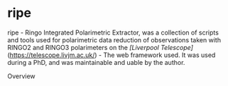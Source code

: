 # ripe

ripe - Ringo Integrated Polarimetric Extractor, was a collection of scripts and tools used for polarimetric data reduction of observations taken with RINGO2 and RINGO3 polarimeters on the *[Liverpool Telescope]*(https://telescope.livjm.ac.uk/) - The web framework used. It was used during a PhD, and was maintainable and uable by the author.

Overview
